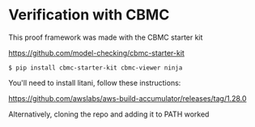 Verification with CBMC
======================

This proof framework was made with the CBMC starter kit

https://github.com/model-checking/cbmc-starter-kit

```
$ pip install cbmc-starter-kit cbmc-viewer ninja
```

You'll need to install litani, follow these instructions:

https://github.com/awslabs/aws-build-accumulator/releases/tag/1.28.0

Alternatively, cloning the repo and adding it to PATH worked
